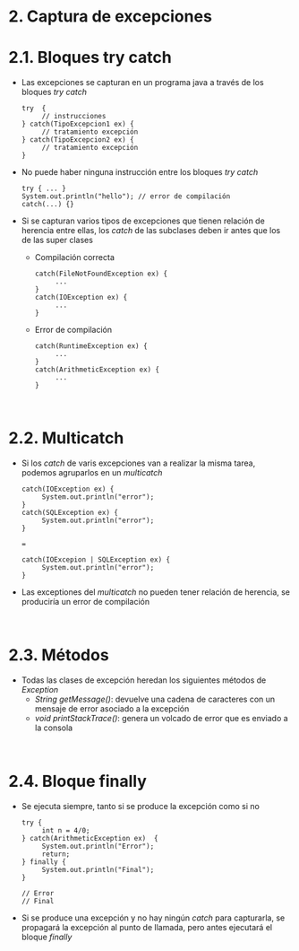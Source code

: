 # 2. Captura de excepciones

# 2.1. Bloques try catch

- Las excepciones se capturan en un programa java a través de los bloques _try catch_

  ```
  try  {
       // instrucciones
  } catch(TipoExcepcion1 ex) {
       // tratamiento excepción
  } catch(TipoExcepcion2 ex) {
       // tratamiento excepción
  }
  ```

- No puede haber ninguna instrucción entre los bloques _try catch_
  ```
  try { ... }
  System.out.println("hello"); // error de compilación
  catch(...) {}
  ```
- Si se capturan varios tipos de excepciones que tienen relación de herencia entre ellas, los _catch_ de las subclases deben ir antes que los de las super clases

  - Compilación correcta
    ```
    catch(FileNotFoundException ex) {
         ...
    }
    catch(IOException ex) {
         ...
    }
    ```
  - Error de compilación
    ```
    catch(RuntimeException ex) {
         ...
    }
    catch(ArithmeticException ex) {
         ...
    }
    ```

<br>

# 2.2. Multicatch

- Si los _catch_ de varis excepciones van a realizar la misma tarea, podemos agruparlos en un _multicatch_

  ```
  catch(IOException ex) {
       System.out.println("error");
  }
  catch(SQLException ex) {
       System.out.println("error");
  }

  =

  catch(IOExcepion | SQLException ex) {
       System.out.println("error");
  }
  ```

- Las exceptiones del _multicatch_ no pueden tener relación de herencia, se produciría un error de compilación

<br>

# 2.3. Métodos

- Todas las clases de excepción heredan los siguientes métodos de _Exception_
  - _String getMessage()_: devuelve una cadena de caracteres con un mensaje de error asociado a la excepción
  - _void printStackTrace()_: genera un volcado de error que es enviado a la consola

<br>

# 2.4. Bloque finally

- Se ejecuta siempre, tanto si se produce la excepción como si no

  ```
  try {
       int n = 4/0;
  } catch(ArithmeticException ex)  {
       System.out.println("Error");
       return;
  } finally {
       System.out.println("Final");
  }

  // Error
  // Final
  ```

- Si se produce una excepción y no hay ningún _catch_ para capturarla, se propagará la excepción al punto de llamada, pero antes ejecutará el bloque _finally_
